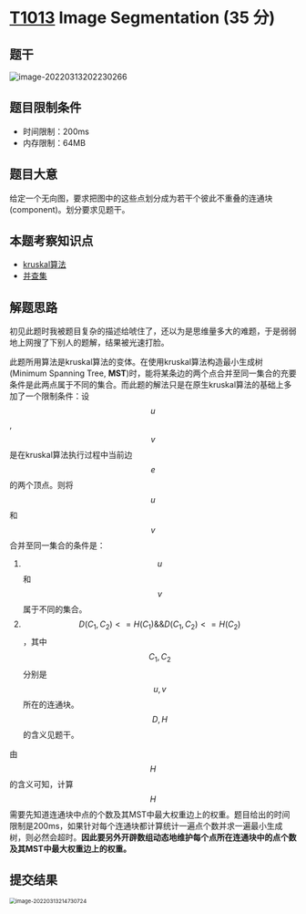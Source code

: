 # [T1013](https://pintia.cn/problem-sets/994805148990160896/problems/994805151670321152) Image Segmentation (35 分)

## 题干

![image-20220313202230266](C:\Users\lenovo\AppData\Roaming\Typora\typora-user-images\image-20220313202230266.png)

## 题目限制条件

- 时间限制：200ms
- 内存限制：64MB

## 题目大意

给定一个无向图，要求把图中的这些点划分成为若干个彼此不重叠的连通块(component)。划分要求见题干。

## 本题考察知识点

- [kruskal算法](https://blog.csdn.net/luomingjun12315/article/details/47700237)
- [并查集](https://zhuanlan.zhihu.com/p/93647900/)

## 解题思路

初见此题时我被题目复杂的描述给唬住了，还以为是思维量多大的难题，于是弱弱地上网搜了下别人的题解，结果被光速打脸。

此题所用算法是kruskal算法的变体。在使用kruskal算法构造最小生成树(Minimum Spanning Tree, **MST**)时，能将某条边的两个点合并至同一集合的充要条件是此两点属于不同的集合。而此题的解法只是在原生kruskal算法的基础上多加了一个限制条件：设$$u$$,$$v$$是在kruskal算法执行过程中当前边$$e$$的两个顶点。则将$$u$$和$$v$$合并至同一集合的条件是：

1. $$u$$和$$v$$属于不同的集合。
2. $$D(C_1,C_2)<=H(C_1) \&\& D(C_1,C_2)<=H(C_2)$$，其中$$C_1,C_2$$分别是$$u,v$$所在的连通块。$$D,H$$的含义见题干。

由$$H$$的含义可知，计算$$H$$需要先知道连通块中点的个数及其MST中最大权重边上的权重。题目给出的时间限制是200ms，如果针对每个连通块都计算统计一遍点个数并求一遍最小生成树，则必然会超时。**因此要另外开辟数组动态地维护每个点所在连通块中的点个数及其MST中最大权重边上的权重。**

## 提交结果

<img src="C:\Users\lenovo\AppData\Roaming\Typora\typora-user-images\image-20220313214730724.png" alt="image-20220313214730724" style="zoom:67%;" />